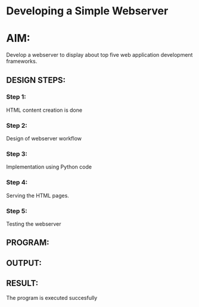 # Developing a Simple Webserver

# AIM:

Develop a webserver to display about top five web application development frameworks.

## DESIGN STEPS:

### Step 1:

HTML content creation is done

### Step 2:

Design of webserver workflow

### Step 3:

Implementation using Python code

### Step 4:

Serving the HTML pages.

### Step 5:

Testing the webserver

## PROGRAM:

## OUTPUT:

## RESULT:
The program is executed succesfully